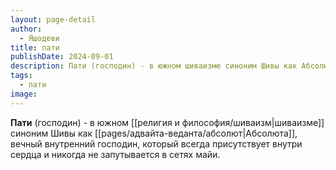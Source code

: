 ```yaml
---
layout: page-detail
author:
  - Яшодеви
title: пати
publishDate: 2024-09-01
description: Пати (господин) - в южном шиваизме синоним Шивы как Абсолюта, вечный внутренний господин, который всегда присутствует внутри сердца и никогда не запутывается в сетях майи.
tags:
  - пати
image:
---
```

**Пати** (господин) - в южном [[религия и философия/шиваизм|шиваизме]] синоним Шивы как [[pages/адвайта-веданта/абсолют|Абсолюта]], вечный внутренний господин, который всегда присутствует внутри сердца и никогда не запутывается в сетях майи.

